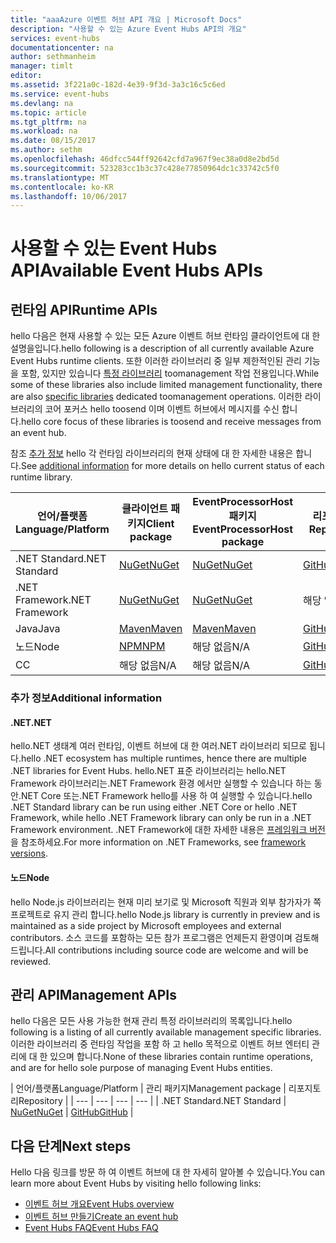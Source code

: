 ```yaml
---
title: "aaaAzure 이벤트 허브 API 개요 | Microsoft Docs"
description: "사용할 수 있는 Azure Event Hubs API의 개요"
services: event-hubs
documentationcenter: na
author: sethmanheim
manager: timlt
editor: 
ms.assetid: 3f221a0c-182d-4e39-9f3d-3a3c16c5c6ed
ms.service: event-hubs
ms.devlang: na
ms.topic: article
ms.tgt_pltfrm: na
ms.workload: na
ms.date: 08/15/2017
ms.author: sethm
ms.openlocfilehash: 46dfcc544ff92642cfd7a967f9ec38a0d8e2bd5d
ms.sourcegitcommit: 523283cc1b3c37c428e77850964dc1c33742c5f0
ms.translationtype: MT
ms.contentlocale: ko-KR
ms.lasthandoff: 10/06/2017
---
```

# <a name="available-event-hubs-apis"></a><span data-ttu-id="372fc-103">사용할 수 있는 Event Hubs API</span><span class="sxs-lookup"><span data-stu-id="372fc-103">Available Event Hubs APIs</span></span>

## <a name="runtime-apis"></a><span data-ttu-id="372fc-104">런타임 API</span><span class="sxs-lookup"><span data-stu-id="372fc-104">Runtime APIs</span></span>

<span data-ttu-id="372fc-105">hello 다음은 현재 사용할 수 있는 모든 Azure 이벤트 허브 런타임 클라이언트에 대 한 설명을입니다.</span><span class="sxs-lookup"><span data-stu-id="372fc-105">hello following is a description of all currently available Azure Event Hubs runtime clients.</span></span> <span data-ttu-id="372fc-106">또한 이러한 라이브러리 중 일부 제한적인된 관리 기능을 포함, 있지만 있습니다 [특정 라이브러리](#management-apis) toomanagement 작업 전용입니다.</span><span class="sxs-lookup"><span data-stu-id="372fc-106">While some of these libraries also include limited management functionality, there are also [specific libraries](#management-apis) dedicated toomanagement operations.</span></span> <span data-ttu-id="372fc-107">이러한 라이브러리의 코어 포커스 hello toosend 이며 이벤트 허브에서 메시지를 수신 합니다.</span><span class="sxs-lookup"><span data-stu-id="372fc-107">hello core focus of these libraries is toosend and receive messages from an event hub.</span></span>

<span data-ttu-id="372fc-108">참조 [추가 정보](#additional-information) hello 각 런타임 라이브러리의 현재 상태에 대 한 자세한 내용은 합니다.</span><span class="sxs-lookup"><span data-stu-id="372fc-108">See [additional information](#additional-information) for more details on hello current status of each runtime library.</span></span>

| <span data-ttu-id="372fc-109">언어/플랫폼</span><span class="sxs-lookup"><span data-stu-id="372fc-109">Language/Platform</span></span> | <span data-ttu-id="372fc-110">클라이언트 패키지</span><span class="sxs-lookup"><span data-stu-id="372fc-110">Client package</span></span> | <span data-ttu-id="372fc-111">EventProcessorHost 패키지</span><span class="sxs-lookup"><span data-stu-id="372fc-111">EventProcessorHost package</span></span> | <span data-ttu-id="372fc-112">리포지토리</span><span class="sxs-lookup"><span data-stu-id="372fc-112">Repository</span></span> |
| --- | --- | --- | --- |
| <span data-ttu-id="372fc-113">.NET Standard</span><span class="sxs-lookup"><span data-stu-id="372fc-113">.NET Standard</span></span> | [<span data-ttu-id="372fc-114">NuGet</span><span class="sxs-lookup"><span data-stu-id="372fc-114">NuGet</span></span>](https://www.nuget.org/packages/Microsoft.Azure.EventHubs/) | [<span data-ttu-id="372fc-115">NuGet</span><span class="sxs-lookup"><span data-stu-id="372fc-115">NuGet</span></span>](https://www.nuget.org/packages/Microsoft.Azure.EventHubs.Processor/) | [<span data-ttu-id="372fc-116">GitHub</span><span class="sxs-lookup"><span data-stu-id="372fc-116">GitHub</span></span>](https://github.com/azure/azure-event-hubs-dotnet) |
| <span data-ttu-id="372fc-117">.NET Framework</span><span class="sxs-lookup"><span data-stu-id="372fc-117">.NET Framework</span></span> | [<span data-ttu-id="372fc-118">NuGet</span><span class="sxs-lookup"><span data-stu-id="372fc-118">NuGet</span></span>](https://www.nuget.org/packages/WindowsAzure.ServiceBus/) | [<span data-ttu-id="372fc-119">NuGet</span><span class="sxs-lookup"><span data-stu-id="372fc-119">NuGet</span></span>](https://www.nuget.org/packages/Microsoft.Azure.ServiceBus.EventProcessorHost/) | <span data-ttu-id="372fc-120">해당 없음</span><span class="sxs-lookup"><span data-stu-id="372fc-120">N/A</span></span> |
| <span data-ttu-id="372fc-121">Java</span><span class="sxs-lookup"><span data-stu-id="372fc-121">Java</span></span> | [<span data-ttu-id="372fc-122">Maven</span><span class="sxs-lookup"><span data-stu-id="372fc-122">Maven</span></span>](https://search.maven.org/#search%7Cga%7C1%7Ca%3A%22azure-eventhubs%22) | [<span data-ttu-id="372fc-123">Maven</span><span class="sxs-lookup"><span data-stu-id="372fc-123">Maven</span></span>](https://search.maven.org/#search%7Cga%7C1%7Ca%3A%22azure-eventhubs-eph%22) | [<span data-ttu-id="372fc-124">GitHub</span><span class="sxs-lookup"><span data-stu-id="372fc-124">GitHub</span></span>](https://github.com/Azure/azure-event-hubs-java) |
| <span data-ttu-id="372fc-125">노드</span><span class="sxs-lookup"><span data-stu-id="372fc-125">Node</span></span> | [<span data-ttu-id="372fc-126">NPM</span><span class="sxs-lookup"><span data-stu-id="372fc-126">NPM</span></span>](https://www.npmjs.com/package/azure-event-hubs) | <span data-ttu-id="372fc-127">해당 없음</span><span class="sxs-lookup"><span data-stu-id="372fc-127">N/A</span></span> | [<span data-ttu-id="372fc-128">GitHub</span><span class="sxs-lookup"><span data-stu-id="372fc-128">GitHub</span></span>](https://github.com/Azure/azure-event-hubs-node) |
| <span data-ttu-id="372fc-129">C</span><span class="sxs-lookup"><span data-stu-id="372fc-129">C</span></span> | <span data-ttu-id="372fc-130">해당 없음</span><span class="sxs-lookup"><span data-stu-id="372fc-130">N/A</span></span> | <span data-ttu-id="372fc-131">해당 없음</span><span class="sxs-lookup"><span data-stu-id="372fc-131">N/A</span></span> | [<span data-ttu-id="372fc-132">GitHub</span><span class="sxs-lookup"><span data-stu-id="372fc-132">GitHub</span></span>](https://github.com/Azure/azure-event-hubs-c) |

### <a name="additional-information"></a><span data-ttu-id="372fc-133">추가 정보</span><span class="sxs-lookup"><span data-stu-id="372fc-133">Additional information</span></span>

#### <a name="net"></a><span data-ttu-id="372fc-134">.NET</span><span class="sxs-lookup"><span data-stu-id="372fc-134">.NET</span></span>
<span data-ttu-id="372fc-135">hello.NET 생태계 여러 런타임, 이벤트 허브에 대 한 여러.NET 라이브러리 되므로 됩니다.</span><span class="sxs-lookup"><span data-stu-id="372fc-135">hello .NET ecosystem has multiple runtimes, hence there are multiple .NET libraries for Event Hubs.</span></span> <span data-ttu-id="372fc-136">hello.NET 표준 라이브러리는 hello.NET Framework 라이브러리는.NET Framework 환경 에서만 실행할 수 있습니다 하는 동안.NET Core 또는.NET Framework hello를 사용 하 여 실행할 수 있습니다.</span><span class="sxs-lookup"><span data-stu-id="372fc-136">hello .NET Standard library can be run using either .NET Core or hello .NET Framework, while hello .NET Framework library can only be run in a .NET Framework environment.</span></span> <span data-ttu-id="372fc-137">.NET Framework에 대한 자세한 내용은 [프레임워크 버전](https://docs.microsoft.com/dotnet/articles/standard/frameworks#framework-versions)을 참조하세요.</span><span class="sxs-lookup"><span data-stu-id="372fc-137">For more information on .NET Frameworks, see [framework versions](https://docs.microsoft.com/dotnet/articles/standard/frameworks#framework-versions).</span></span>

#### <a name="node"></a><span data-ttu-id="372fc-138">노드</span><span class="sxs-lookup"><span data-stu-id="372fc-138">Node</span></span>

<span data-ttu-id="372fc-139">hello Node.js 라이브러리는 현재 미리 보기로 및 Microsoft 직원과 외부 참가자가 쪽 프로젝트로 유지 관리 합니다.</span><span class="sxs-lookup"><span data-stu-id="372fc-139">hello Node.js library is currently in preview and is maintained as a side project by Microsoft employees and external contributors.</span></span> <span data-ttu-id="372fc-140">소스 코드를 포함하는 모든 참가 프로그램은 언제든지 환영이며 검토해드립니다.</span><span class="sxs-lookup"><span data-stu-id="372fc-140">All contributions including source code are welcome and will be reviewed.</span></span>

## <a name="management-apis"></a><span data-ttu-id="372fc-141">관리 API</span><span class="sxs-lookup"><span data-stu-id="372fc-141">Management APIs</span></span>

<span data-ttu-id="372fc-142">hello 다음은 모든 사용 가능한 현재 관리 특정 라이브러리의 목록입니다.</span><span class="sxs-lookup"><span data-stu-id="372fc-142">hello following is a listing of all currently available management specific libraries.</span></span> <span data-ttu-id="372fc-143">이러한 라이브러리 중 런타임 작업을 포함 하 고 hello 목적으로 이벤트 허브 엔터티 관리에 대 한 있으며 합니다.</span><span class="sxs-lookup"><span data-stu-id="372fc-143">None of these libraries contain runtime operations, and are for hello sole purpose of managing Event Hubs entities.</span></span>

| <span data-ttu-id="372fc-144">언어/플랫폼</span><span class="sxs-lookup"><span data-stu-id="372fc-144">Language/Platform</span></span> | <span data-ttu-id="372fc-145">관리 패키지</span><span class="sxs-lookup"><span data-stu-id="372fc-145">Management package</span></span> | <span data-ttu-id="372fc-146">리포지토리</span><span class="sxs-lookup"><span data-stu-id="372fc-146">Repository</span></span> |
| --- | --- | --- | --- |
| <span data-ttu-id="372fc-147">.NET Standard</span><span class="sxs-lookup"><span data-stu-id="372fc-147">.NET Standard</span></span> | [<span data-ttu-id="372fc-148">NuGet</span><span class="sxs-lookup"><span data-stu-id="372fc-148">NuGet</span></span>](https://www.nuget.org/packages/Microsoft.Azure.Management.EventHub) | [<span data-ttu-id="372fc-149">GitHub</span><span class="sxs-lookup"><span data-stu-id="372fc-149">GitHub</span></span>](https://github.com/Azure/azure-sdk-for-net/tree/AutoRest/src/ResourceManagement/EventHub) |

## <a name="next-steps"></a><span data-ttu-id="372fc-150">다음 단계</span><span class="sxs-lookup"><span data-stu-id="372fc-150">Next steps</span></span>
<span data-ttu-id="372fc-151">Hello 다음 링크를 방문 하 여 이벤트 허브에 대 한 자세히 알아볼 수 있습니다.</span><span class="sxs-lookup"><span data-stu-id="372fc-151">You can learn more about Event Hubs by visiting hello following links:</span></span>

* [<span data-ttu-id="372fc-152">이벤트 허브 개요</span><span class="sxs-lookup"><span data-stu-id="372fc-152">Event Hubs overview</span></span>](event-hubs-what-is-event-hubs.md)
* [<span data-ttu-id="372fc-153">이벤트 허브 만들기</span><span class="sxs-lookup"><span data-stu-id="372fc-153">Create an event hub</span></span>](event-hubs-create.md)
* [<span data-ttu-id="372fc-154">Event Hubs FAQ</span><span class="sxs-lookup"><span data-stu-id="372fc-154">Event Hubs FAQ</span></span>](event-hubs-faq.md)